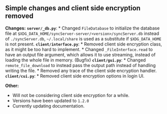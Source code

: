 ## Simple changes and client side encryption removed

**Changes:**
    **`server/_db.py`**:
        * Changed `FileDatabase` to initialize the database file at `$XDG_DATA_HOME/syncServer-server/<version>/syncServer.db`
        instead of `./syncServer.db`, `~/.local/share` is used as a substitute if `$XDG_DATA_HOME` is not present.
    **`client/interface.py`**:
        * Removed client side encryption class, as it might be too hard to implement.
        * Changed `_FileInterface.read` to have an output file argument, which allows it to use streaming,
        instead of loading the whole file in memory. (Bugfix)
    **`client/gui.py`**:
        * Changed `remote_file_download` to instead pass the output path instead of handling writing the file.
        * Removed any trace of the client side encryption handler.
    **`client/cui.py`**:
        * Removed client side encryption options in login UI.

**Other:**
* Will not be considering client side encryption for a while.
* Versions have been updated to `1.2.0`
* Currently updating documentation.